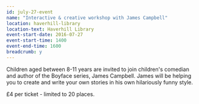 ```yaml
---
id: july-27-event
name: "Interactive & creative workshop with James Campbell"
location: haverhill-library
location-text: Haverhill Library
event-start-date: 2016-07-27
event-start-time: 1400
event-end-time: 1600
breadcrumb: y
---
```

Children aged between 8-11 years are invited to join children's comedian and author of the Boyface series, James Campbell. James will be helping you to create and write your own stories in his own hilariously funny style.

£4 per ticket - limited to 20 places.
